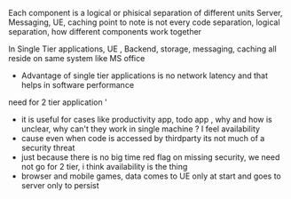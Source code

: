 Each component is a logical or phisical separation of different units 
Server, Messaging, UE, caching 
point to note is not every code separation, logical separation, how different components work together


In Single Tier applications, UE , Backend, storage, messaging, caching all reside on same system like MS office 
- Advantage of single tier applications is no network latency and that helps in software performance

need for 2 tier application '
- it is useful for cases like productivity app, todo app , why and how is unclear, why can't they work in single machine ? I feel availability
- cause even when code is accessed by thirdparty its not much of a security threat
- just because there is no big time red flag on missing security, we need not go for 2 tier, i think availability is the thing 
- browser and mobile games, data comes to UE only at start and goes to server only to persist
